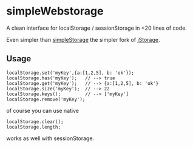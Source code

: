 simpleWebstorage
================

A clean interface for localStorage / sessionStorage in <20 lines of code.

Even simpler than [simpleStorage](https://github.com/andris9/simpleStorage) the simpler fork of [jStorage](https://github.com/andris9/jStorage).


Usage
-----

    localStorage.set('myKey',{a:[1,2,5], b: 'ok'});
    localStorage.has('myKey');   // --> true
    localStorage.get('myKey');   // --> {a:[1,2,5], b: 'ok'}
    localStorage.size('myKey');  // --> 22
    localStorage.keys();         // --> ['myKey']
    localStorage.remove('myKey');

of course you can use native

    localStorage.clear();
    localStorage.length;

works as well with sessionStorage.
